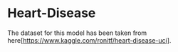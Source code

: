 # Heart-Disease

The dataset for this model has been taken from here[https://www.kaggle.com/ronitf/heart-disease-uci].
